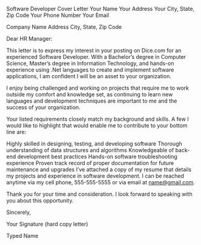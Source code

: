 Software Developer Cover Letter
Your Name
Your Address
Your City, State, Zip Code
Your Phone Number
Your Email

Company Name
Address
City, State, Zip Code

Dear HR Manager:

This letter is to express my interest in your posting on Dice.com for an experienced Software Developer. With a Bachelor’s degree in Computer Science, Master’s degree in Information Technology, and hands-on experience using .Net languages to create and implement software applications, I am confident I will be an asset to your organization.

I enjoy being challenged and working on projects that require me to work outside my comfort and knowledge set, as continuing to learn new languages and development techniques are important to me and the success of your organization.



Your listed requirements closely match my background and skills. A few I would like to highlight that would enable me to contribute to your bottom line are:

Highly skilled in designing, testing, and developing software
Thorough understanding of data structures and algorithms 
Knowledgeable of back-end development best practices
Hands-on software troubleshooting experience
Proven track record of proper documentation for future maintenance and upgrades
I’ve attached a copy of my resume that details my projects and experience in software development. I can be reached anytime via my cell phone, 555-555-5555 or via email at name@gmail.com.

Thank you for your time and consideration. I look forward to speaking with you about this opportunity.

Sincerely,

Your Signature (hard copy letter)

Typed Name